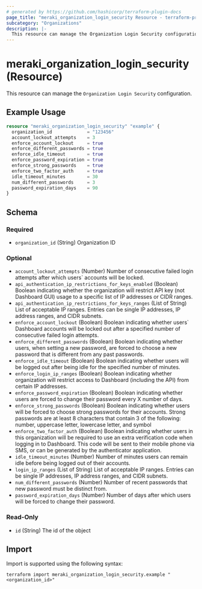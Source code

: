 ```yaml
---
# generated by https://github.com/hashicorp/terraform-plugin-docs
page_title: "meraki_organization_login_security Resource - terraform-provider-meraki"
subcategory: "Organizations"
description: |-
  This resource can manage the Organization Login Security configuration.
---
```


# meraki_organization_login_security (Resource)

This resource can manage the `Organization Login Security` configuration.

## Example Usage

```terraform
resource "meraki_organization_login_security" "example" {
  organization_id             = "123456"
  account_lockout_attempts    = 3
  enforce_account_lockout     = true
  enforce_different_passwords = true
  enforce_idle_timeout        = true
  enforce_password_expiration = true
  enforce_strong_passwords    = true
  enforce_two_factor_auth     = true
  idle_timeout_minutes        = 30
  num_different_passwords     = 3
  password_expiration_days    = 90
}
```

<!-- schema generated by tfplugindocs -->
## Schema

### Required

- `organization_id` (String) Organization ID

### Optional

- `account_lockout_attempts` (Number) Number of consecutive failed login attempts after which users` accounts will be locked.
- `api_authentication_ip_restrictions_for_keys_enabled` (Boolean) Boolean indicating whether the organization will restrict API key (not Dashboard GUI) usage to a specific list of IP addresses or CIDR ranges.
- `api_authentication_ip_restrictions_for_keys_ranges` (List of String) List of acceptable IP ranges. Entries can be single IP addresses, IP address ranges, and CIDR subnets.
- `enforce_account_lockout` (Boolean) Boolean indicating whether users` Dashboard accounts will be locked out after a specified number of consecutive failed login attempts.
- `enforce_different_passwords` (Boolean) Boolean indicating whether users, when setting a new password, are forced to choose a new password that is different from any past passwords.
- `enforce_idle_timeout` (Boolean) Boolean indicating whether users will be logged out after being idle for the specified number of minutes.
- `enforce_login_ip_ranges` (Boolean) Boolean indicating whether organization will restrict access to Dashboard (including the API) from certain IP addresses.
- `enforce_password_expiration` (Boolean) Boolean indicating whether users are forced to change their password every X number of days.
- `enforce_strong_passwords` (Boolean) Boolean indicating whether users will be forced to choose strong passwords for their accounts. Strong passwords are at least 8 characters that contain 3 of the following: number, uppercase letter, lowercase letter, and symbol
- `enforce_two_factor_auth` (Boolean) Boolean indicating whether users in this organization will be required to use an extra verification code when logging in to Dashboard. This code will be sent to their mobile phone via SMS, or can be generated by the authenticator application.
- `idle_timeout_minutes` (Number) Number of minutes users can remain idle before being logged out of their accounts.
- `login_ip_ranges` (List of String) List of acceptable IP ranges. Entries can be single IP addresses, IP address ranges, and CIDR subnets.
- `num_different_passwords` (Number) Number of recent passwords that new password must be distinct from.
- `password_expiration_days` (Number) Number of days after which users will be forced to change their password.

### Read-Only

- `id` (String) The id of the object

## Import

Import is supported using the following syntax:

```shell
terraform import meraki_organization_login_security.example "<organization_id>"
```
